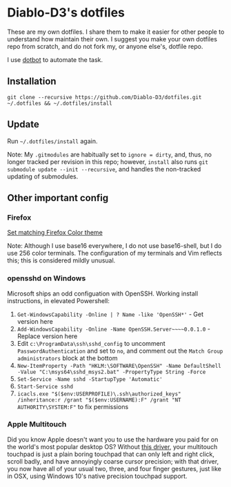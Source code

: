 # Diablo-D3's dotfiles

These are my own dotfiles. I share them to make it easier for other people to understand how maintain their own. I suggest you make your own dotfiles repo from scratch, and do not fork my, or anyone else's, dotfile repo.

I use [dotbot](https://github.com/anishathalye/dotbot) to automate the task.

## Installation

`git clone --recursive https://github.com/Diablo-D3/dotfiles.git ~/.dotfiles && ~/.dotfiles/install`

## Update

Run `~/.dotfiles/install` again.

Note: My `.gitmodules` are habitually set to `ignore = dirty`, and, thus, no longer tracked per revision in this repo; however, `install` also runs `git submodule update --init --recursive`, and handles the non-tracked updating of submodules.

## Other important config
### Firefox

[Set matching Firefox Color theme](https://github.com/TeddyDD/firefox-base16)

Note: Although I use base16 everywhere, I do not use base16-shell, but I do use 256 color terminals. The configuration of my terminals and Vim reflects this; this is considered mildly unusual.

### opensshd on Windows

Microsoft ships an odd configuation with OpenSSH. Working install instructions, in elevated Powershell:

1. `Get-WindowsCapability -Online | ? Name -like 'OpenSSH*'` - Get version here
2. `Add-WindowsCapability -Online -Name OpenSSH.Server~~~~0.0.1.0` - Replace version here
3. Edit `c:\ProgramData\ssh\sshd_config` to uncomment `PasswordAuthentication` and set to `no`, and comment out the `Match Group administrators` block at the bottom
4. `New-ItemProperty -Path "HKLM:\SOFTWARE\OpenSSH" -Name DefaultShell -Value "C:\msys64\sshd_msys2.bat" -PropertyType String -Force`
5. `Set-Service -Name sshd -StartupType 'Automatic'`
6. `Start-Service sshd`
7. `icacls.exe "$($env:USERPROFILE)\.ssh\authorized_keys" /inheritance:r /grant "$($env:USERNAME):F" /grant "NT AUTHORITY\SYSTEM:F"` to fix permissions

### Apple Multitouch

Did you know Apple doesn't want you to use the hardware you paid for on the world's most popular desktop OS? Without [this driver](https://github.com/imbushuo/mac-precision-touchpad), your multitouch touchpad is just a plain boring touchpad that can only left and right click, scroll badly, and have annoyingly coarse cursor precision; with that driver, you now have all of your usual two, three, and four finger gestures, just like in OSX, using Windows 10's native precision touchpad support.
